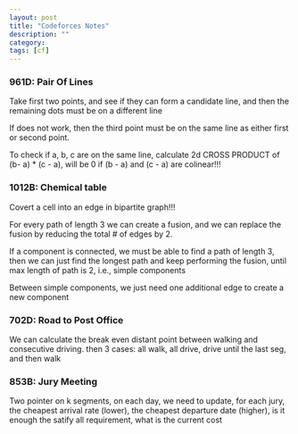 ```yaml
---
layout: post
title: "Codeforces Notes"
description: ""
category: 
tags: [cf]
---
```


### 961D: Pair Of Lines 

Take first two points, and see if they can form a candidate line, and then the remaining dots must be on a different line 

If does not work, then the third point must be on the same line as either first or second point.

To check if a, b, c are on the same line, calculate 2d CROSS PRODUCT of (b- a) * (c - a), will be 0 if (b - a) and (c - a) are colinear!!!


### 1012B: Chemical table

Covert a cell into an edge in bipartite graph!!!

For every path of length 3 we can create a fusion, and we can replace the fusion by reducing the total # of edges by 2.

If a component is connected, we must be able to find a path of length 3, then we can just find the longest path and keep performing the fusion, until max length of path is 2, i.e., simple components

Between simple components, we just need one additional edge to create a new component

### 702D: Road to Post Office

We can calculate the break even distant point between walking and consecutive driving. then 3 cases: all walk, all drive, drive until the last seg, and then walk


### 853B: Jury Meeting

Two pointer on k segments, on each day, we need to update, for each jury, the cheapest arrival rate (lower), the cheapest departure date (higher), is it enough the satify all requirement, what is the current cost
